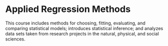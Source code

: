 # Applied Regression Methods

This course includes methods for choosing, fitting, evaluating, and comparing statistical models; introduces statistical inference; and analyzes data sets taken from research projects in the natural, physical, and social sciences.
